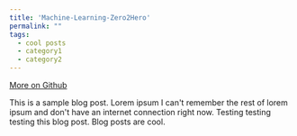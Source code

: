 ```yaml
---
title: 'Machine-Learning-Zero2Hero'
permalink: ""
tags:
  - cool posts
  - category1
  - category2
---
```


[More on Github](https://github.com/Neurojedi/Machine-Learning-Zero2Hero)

This is a sample blog post. Lorem ipsum I can't remember the rest of lorem ipsum and don't have an internet connection right now. Testing testing testing this blog post. Blog posts are cool.

